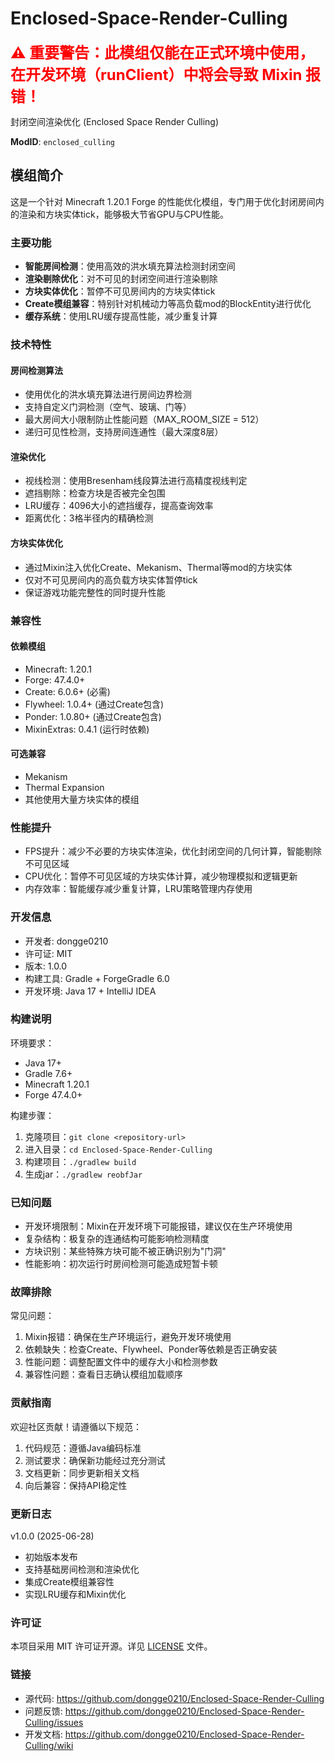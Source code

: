 # Enclosed-Space-Render-Culling

<span style="color: red; font-size: 24px; font-weight: bold;">⚠️ 重要警告：此模组仅能在正式环境中使用，在开发环境（runClient）中将会导致 Mixin 报错！</span>

封闭空间渲染优化 (Enclosed Space Render Culling) 

**ModID**: `enclosed_culling`

## 模组简介

这是一个针对 Minecraft 1.20.1 Forge 的性能优化模组，专门用于优化封闭房间内的渲染和方块实体tick，能够极大节省GPU与CPU性能。

### 主要功能

- **智能房间检测**：使用高效的洪水填充算法检测封闭空间
- **渲染剔除优化**：对不可见的封闭空间进行渲染剔除
- **方块实体优化**：暂停不可见房间内的方块实体tick
- **Create模组兼容**：特别针对机械动力等高负载mod的BlockEntity进行优化
- **缓存系统**：使用LRU缓存提高性能，减少重复计算

### 技术特性

#### 房间检测算法
- 使用优化的洪水填充算法进行房间边界检测
- 支持自定义门洞检测（空气、玻璃、门等）
- 最大房间大小限制防止性能问题（MAX_ROOM_SIZE = 512）
- 递归可见性检测，支持房间连通性（最大深度8层）

#### 渲染优化
- 视线检测：使用Bresenham线段算法进行高精度视线判定
- 遮挡剔除：检查方块是否被完全包围
- LRU缓存：4096大小的遮挡缓存，提高查询效率
- 距离优化：3格半径内的精确检测

#### 方块实体优化
- 通过Mixin注入优化Create、Mekanism、Thermal等mod的方块实体
- 仅对不可见房间内的高负载方块实体暂停tick
- 保证游戏功能完整性的同时提升性能

### 兼容性

#### 依赖模组
- Minecraft: 1.20.1
- Forge: 47.4.0+
- Create: 6.0.6+ (必需)
- Flywheel: 1.0.4+ (通过Create包含)
- Ponder: 1.0.80+ (通过Create包含)
- MixinExtras: 0.4.1 (运行时依赖)

#### 可选兼容
- Mekanism
- Thermal Expansion
- 其他使用大量方块实体的模组

### 性能提升

- FPS提升：减少不必要的方块实体渲染，优化封闭空间的几何计算，智能剔除不可见区域
- CPU优化：暂停不可见区域的方块实体计算，减少物理模拟和逻辑更新
- 内存效率：智能缓存减少重复计算，LRU策略管理内存使用

### 开发信息

- 开发者: dongge0210
- 许可证: MIT
- 版本: 1.0.0
- 构建工具: Gradle + ForgeGradle 6.0
- 开发环境: Java 17 + IntelliJ IDEA

### 构建说明

环境要求：
- Java 17+
- Gradle 7.6+
- Minecraft 1.20.1
- Forge 47.4.0+

构建步骤：
1. 克隆项目：`git clone <repository-url>`
2. 进入目录：`cd Enclosed-Space-Render-Culling`
3. 构建项目：`./gradlew build`
4. 生成jar：`./gradlew reobfJar`

### 已知问题

- 开发环境限制：Mixin在开发环境下可能报错，建议仅在生产环境使用
- 复杂结构：极复杂的连通结构可能影响检测精度
- 方块识别：某些特殊方块可能不被正确识别为"门洞"
- 性能影响：初次运行时房间检测可能造成短暂卡顿

### 故障排除

常见问题：
1. Mixin报错：确保在生产环境运行，避免开发环境使用
2. 依赖缺失：检查Create、Flywheel、Ponder等依赖是否正确安装
3. 性能问题：调整配置文件中的缓存大小和检测参数
4. 兼容性问题：查看日志确认模组加载顺序

### 贡献指南

欢迎社区贡献！请遵循以下规范：

1. 代码规范：遵循Java编码标准
2. 测试要求：确保新功能经过充分测试
3. 文档更新：同步更新相关文档
4. 向后兼容：保持API稳定性

### 更新日志

v1.0.0 (2025-06-28)
- 初始版本发布
- 支持基础房间检测和渲染优化
- 集成Create模组兼容性
- 实现LRU缓存和Mixin优化

### 许可证

本项目采用 MIT 许可证开源。详见 [LICENSE](LICENSE) 文件。

### 链接

- 源代码: https://github.com/dongge0210/Enclosed-Space-Render-Culling
- 问题反馈: https://github.com/dongge0210/Enclosed-Space-Render-Culling/issues
- 开发文档: https://github.com/dongge0210/Enclosed-Space-Render-Culling/wiki
